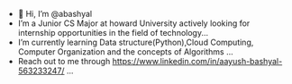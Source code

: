 - 👋 Hi, I’m @abashyal
-  I’m a Junior CS Major at howard University actively looking for internship opportunities in the field of technology...
-  I’m currently learning Data structure(Python),Cloud Computing, Computer Organization and the concepts of Algorithms ...
-  Reach out to me through https://www.linkedin.com/in/aayush-bashyal-563233247/ ...



<!---
abashyal/abashyal is a ✨ special ✨ repository because its `README.md` (this file) appears on your GitHub profile.
You can click the Preview link to take a look at your changes.
--->
